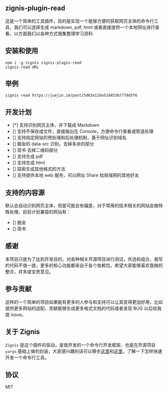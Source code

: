 zignis-plugin-read
------------------

这是一个简单的工具插件，目的是实现一个能够方便的获取网页主体的命令行工具，我们可以选择生成 markdown, pdf, html 或者直接提供一个本地网址进行查看，以方面我们以各种方式搜集整理学习资料

## 安装和使用

```
npm i -g zignis zignis-plugin-read
zignis read URL
```

## 举例

```
zignis read https://juejin.im/post/5d82e116e51d453b7779d5f6

```

## 开发计划

- [*] 支持识别网页主体，并下载成 Markdown
- [] 支持不保存成文件，直接输出在 Console，方便命令行查看或管道处理
- [] 支持指定网站的预处理和后处理机制，基于网址识别域名
- [] 掘金的 data-src 识别，去掉多余的部分
- [] 简书 去掉二维码部分
- [] 支持生成 pdf
- [] 支持生成 html
- [] 探索生成其他格式的方法
- [] 支持提供本地 web 服务，可以网址 Share 给局域网的其他好友

## 支持的内容源

默认会自动识别网页主体，但是可能会有偏差，对于常用的技术相关的网站会做特殊处理，目前计划兼容的网站有：

- [] 掘金
- [] 简书

## 感谢

本项目只是为了达到开发目的，对各种相关开源项目进行测试，优选和组合，我写的代码不值一提，更多的核心功能都来自于各个依赖包，希望大家能够喜欢我做的整合，并多提宝贵意见。

## 参与贡献

这样的一个简单的项目如果能有更多的人参与和支持可以让其变得更加好用，比如提供更多网站的适配，贡献能够生成更多格式文档的代码或者发现 BUG 以后给我提 issue。

## 关于 Zignis

`Zignis` 是这个插件的驱动，是我开发的一个命令行开发框架，也是在开源项目 `yargs` 基础上做的封装，大家感兴趣的话可以移步[这里](https://zignis.js.org)和[这里](https://github.com/zhike-team/zignis-plugin-starter)，了解一下怎样快速开发一个命令行工具。


## 协议

MIT